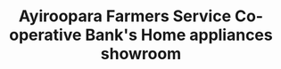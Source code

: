 ---
title: "Ayiroopara Farmers Service Co-operative Bank's Home appliances showroom"
url: /thiruvananthapuram/ayiroopara-farmers-service-co-operative-banks-home-appliances-showroom/
shop: supermarket
---